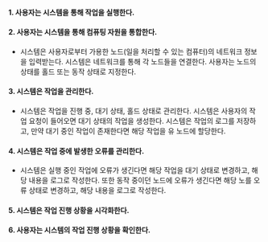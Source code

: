 #### 1. 사용자는 시스템을 통해 작업을 실행한다.

#### 2. 사용자는 시스템을 통해 컴퓨팅 자원을 통합한다.
- 시스템은 사용자로부터 가용한 노드(일을 처리할 수 있는 컴퓨터)의 네트워크 정보을 입력받는다. 시스템은 네트워크를 통해 각 노드들을 연결한다. 사용자는 노드의 상태를 홀드 또는 동작 상태로 지정한다.

#### 3. 시스템은 작업을 관리한다.
- 시스템은 작업을 진행 중, 대기 상태, 홀드 상태로 관리한다. 시스템은 사용자의 작업 요청이 들어오면 대기 상태의 작업을 생성한다. 시스템은 작업의 로그를 저장하고, 만약 대기 중인 작업이 존재한다면 해당 작업을 유 노드에 할당한다.

#### 4. 시스템은 작업 중에 발생한 오류를 관리한다.
- 시스템은 실행 중인 작업에 오류가 생긴다면 해당 작업을 대기 상태로 변경하고, 해당 내용을 로그로 작성한다. 또한 동작 중이던 노드에 오류가 생긴다면 해당 노를 오류 상태로 변경하고, 해당 내용을 로그로 작성한다. 
#### 5. 시스템은 작업 진행 상황을 시각화한다.

#### 6. 사용자는 시스템의 작업 진행 상황을 확인한다.
